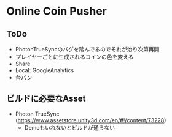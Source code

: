 # Online Coin Pusher

## ToDo

* PhotonTrueSyncのバグを踏んでるのでそれが治り次第再開
* プレイヤーごとに生成されるコインの色を変える
* Share
* Local: GoogleAnalytics
* 台パン

## ビルドに必要なAsset

* Photon TrueSync (https://www.assetstore.unity3d.com/en/#!/content/73228)
  * Demoもいれないとビルドが通らない
